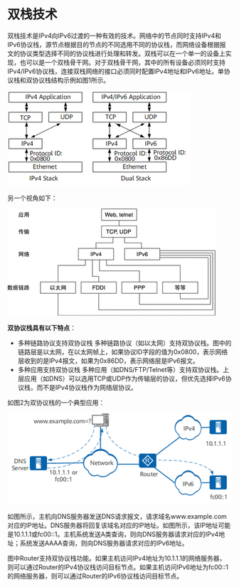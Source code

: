 # 双栈技术

双栈技术是IPv4向IPv6过渡的一种有效的技术。网络中的节点同时支持IPv4和IPv6协议栈，源节点根据目的节点的不同选用不同的协议栈，而网络设备根据报文的协议类型选择不同的协议栈进行处理和转发。双栈可以在一个单一的设备上实现，也可以是一个双栈骨干网。对于双栈骨干网，其中的所有设备必须同时支持IPv4/IPv6协议栈，连接双栈网络的接口必须同时配置IPv4地址和IPv6地址。单协议栈和双协议栈结构示例如图1所示。

![dual-stack](pics/dual-stack.png)

另一个视角如下：

![dual](pics/dual.gif)

**双协议栈具有以下特点**：
- 多种链路协议支持双协议栈
    多种链路协议（如以太网）支持双协议栈。图中的链路层是以太网，在以太网帧上，如果协议ID字段的值为0x0800，表示网络层收到的是IPv4报文，如果为0x86DD，表示网络层是IPv6报文。
- 多种应用支持双协议栈
    多种应用（如DNS/FTP/Telnet等）支持双协议栈。上层应用（如DNS）可以选用TCP或UDP作为传输层的协议，但优先选择IPv6协议栈，而不是IPv4协议栈作为网络层协议。

如图2为双协议栈的一个典型应用：

![example](pics/example.png)

如图所示，主机向DNS服务器发送DNS请求报文，请求域名www.example.com对应的IP地址。DNS服务器将回复该域名对应的IP地址。如图所示，该IP地址可能是10.1.1.1或fc00::1。主机系统发送A类查询，则向DNS服务器请求对应的IPv4地址；系统发送AAAA查询，则向DNS服务器请求对应的IPv6地址。

图中Router支持双协议栈功能。如果主机访问IPv4地址为10.1.1.1的网络服务器，则可以通过Router的IPv4协议栈访问目标节点。如果主机访问IPv6地址为fc00::1的网络服务器，则可以通过Router的IPv6协议栈访问目标节点。


